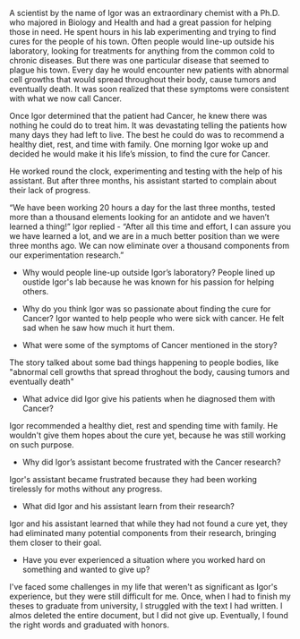A scientist by the name of Igor was an extraordinary chemist with a Ph.D. who majored
in Biology and Health and had a great passion for helping those in need. He spent
hours in his lab experimenting and trying to find cures for the people of his town.
Often people would line-up outside his laboratory, looking for treatments for anything from
the common cold to chronic diseases. But there was one particular disease that seemed to plague his town. Every day he would encounter new patients with abnormal cell growths that would spread throughout their body, cause tumors and eventually death. It was soon realized that these symptoms were consistent with what we now call Cancer.

Once Igor determined that the patient had Cancer, he knew there was nothing he could do to treat him. It was devastating telling the patients how many days they had left to live. The best he could do was to recommend a healthy diet, rest, and time with family. One morning Igor woke up and decided he would make it his life’s mission, to find the cure for Cancer.

He worked round the clock, experimenting and testing with the help of his assistant. But after
three months, his assistant started to complain about their lack of progress.

“We have been working 20 hours a day for the last three months, tested more than a thousand elements looking for an antidote and we haven’t learned a thing!” Igor replied - “After all this time and effort, I can assure you we have learned a lot, and we are
in a much better position than we were three months ago. We can now eliminate over a thousand components from our experimentation research.”

- Why would people line-up outside Igor’s laboratory?
People lined up oustide Igor's lab because he was known for his passion for helping others. 

- Why do you think Igor was so passionate about finding the cure for Cancer?
Igor wanted to help people who were sick with cancer. He felt sad when he saw how much it hurt them.

- What were some of the symptoms of Cancer mentioned in the story?

The story talked about some bad things happening to people bodies, like "abnormal cell growths that spread throghout the body, causing tumors and eventually death"

- What advice did Igor give his patients when he diagnosed them with Cancer?

Igor recommended a healthy diet, rest and spending time with family. He wouldn't give them hopes about the cure yet, because he was still working on such purpose.

- Why did Igor’s assistant become frustrated with the Cancer research?

Igor's assistant became frustrated because they had been working tirelessly for moths without any progress.

- What did Igor and his assistant learn from their research?

Igor and his assistant learned that while they had not found a cure yet, they had eliminated many potential components from their research, bringing them closer to their goal.

- Have you ever experienced a situation where you worked hard on something
and wanted to give up?

I've faced some challenges in my life that weren't as significant as Igor's experience, but they were still difficult for me. Once, when I had to finish my theses to graduate from university, I struggled with the text I had written. I almos deleted the entire document, but I did not give up. Eventually, I found the right words and graduated with honors.




